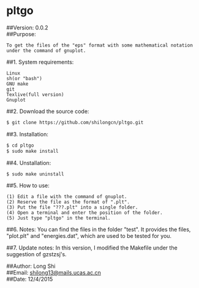 
#
# pltgo        
##Version: 0.0.2      
##Purpose: 

    To get the files of the "eps" format with some mathematical notation under the command of gnuplot.    

##1. System requirements:

    Linux          
    sh(or "bash")         
    GNU make         
    git        
    Texlive(full version)      
    Gnuplot         
   
##2. Download the source code:

```bash
$ git clone https://github.com/shilongcn/pltgo.git    
```

##3. Installation:

```bash
$ cd pltgo               
$ sudo make install
```   
##4. Unstallation:

```bash
$ sudo make uninstall
```

##5. How to use:

    (1) Edit a file with the command of gnuplot.         
    (2) Reserve the file as the format of ".plt".          
    (3) Put the file "???.plt" into a single folder.       
    (4) Open a terminal and enter the position of the folder.        
    (5) Just type "pltgo" in the terminal.        

##6. Notes:
    You can find the files in the folder "test". It provides the files, "plot.plt" and "energies.dat", which are used to be tested for you.
    
##7. Update notes:
    In this version, I modified the Makefile under the suggestion of gzstzsj's.


##Author:  Long Shi         
##Email:   [shilong13@mails.ucas.ac.cn](shilong13@mails.ucas.ac.cn)      
##Date:    12/4/2015 
